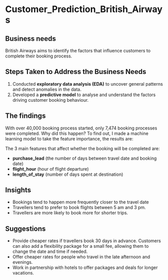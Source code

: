 # Customer_Prediction_British_Airways

## Business needs
British Airways aims to identify the factors that influence customers to complete their booking process.

## Steps Taken to Address the Business Needs
1) Conducted **exploratory data analysis (EDA)** to uncover general patterns and detect anomalies in the data.
2) Developed a **predictive model** to analyse and understand the factors driving customer booking behaviour.

## The findings
With over 40,000 booking process started, only 7,474 booking processes were completed. Why did this happen?
To find out, I made a machine learning model to take the feature importance, the results are:

 

The 3 main features that affect whether the booking will be completed are:

- **purchase_lead** (the number of days between travel date and booking date)
- **flight_hour** (hour of flight departure)
- **length_of_stay** (number of days spent at destination)

## Insights
- Bookings tend to happen more frequently closer to the travel date
- Travellers tend to prefer to book flights between 5 am and 3 pm.
- Travellers are more likely to book more for shorter trips.
  
## Suggestions
- Provide cheaper rates if travellers book 30 days in advance. Customers can also add a flexibility package for a small fee, allowing them to change the date and time if needed.
- Offer cheaper rates for people who travel in the late afternoon and evenings.
- Work in partnership with hotels to offer packages and deals for longer vacations.
